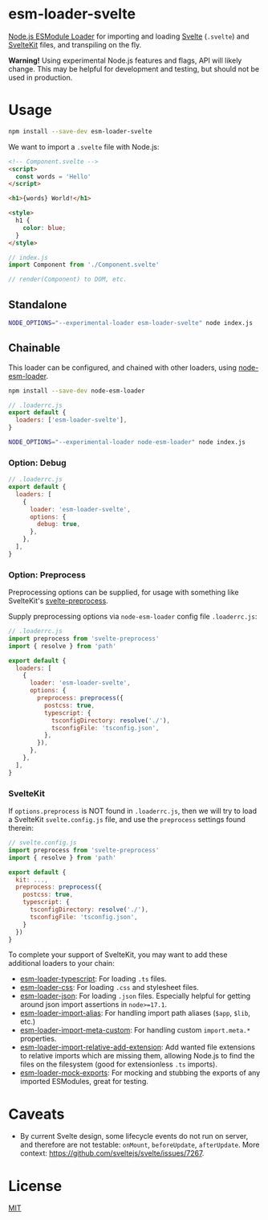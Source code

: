 # esm-loader-svelte

[Node.js ESModule Loader][node-loaders] for importing and loading
[Svelte][svelte] (`.svelte`) and [SvelteKit][sveltekit] files, and
transpiling on the fly.

**Warning!** Using experimental Node.js features and flags,
API will likely change. This may be helpful for development and testing,
but should not be used in production.

# Usage

```sh
npm install --save-dev esm-loader-svelte
```

We want to import a `.svelte` file with Node.js:

```html
<!-- Component.svelte -->
<script>
  const words = 'Hello'
</script>

<h1>{words} World!</h1>

<style>
  h1 {
    color: blue;
  }
</style>
```

```js
// index.js
import Component from './Component.svelte'

// render(Component) to DOM, etc.
```

## Standalone

```sh
NODE_OPTIONS="--experimental-loader esm-loader-svelte" node index.js
```

## Chainable

This loader can be configured, and chained with other loaders, using
[node-esm-loader][node-esm-loader].

```sh
npm install --save-dev node-esm-loader
```

```js
// .loaderrc.js
export default {
  loaders: ['esm-loader-svelte'],
}
```

```sh
NODE_OPTIONS="--experimental-loader node-esm-loader" node index.js
```

### Option: Debug

```js
// .loaderrc.js
export default {
  loaders: [
    {
      loader: 'esm-loader-svelte',
      options: {
        debug: true,
      },
    },
  ],
}
```

### Option: Preprocess

Preprocessing options can be supplied, for usage with something like
SvelteKit's [svelte-preprocess][svelte-preprocess].

Supply preprocessing options via `node-esm-loader` config file `.loaderrc.js`:

```js
// .loaderrc.js
import preprocess from 'svelte-preprocess'
import { resolve } from 'path'

export default {
  loaders: [
    {
      loader: 'esm-loader-svelte',
      options: {
        preprocess: preprocess({
          postcss: true,
          typescript: {
            tsconfigDirectory: resolve('./'),
            tsconfigFile: 'tsconfig.json',
          },
        }),
      },
    },
  ],
}
```

### SvelteKit

If `options.preprocess` is NOT found in `.loaderrc.js`, then we will try to
load a SvelteKit `svelte.config.js` file, and use the `preprocess` settings
found therein:

```js
// svelte.config.js
import preprocess from 'svelte-preprocess'
import { resolve } from 'path'

export default {
  kit: ...,
  preprocess: preprocess({
    postcss: true,
    typescript: {
      tsconfigDirectory: resolve('./'),
      tsconfigFile: 'tsconfig.json',
    }
  })
}
```

To complete your support of SvelteKit, you may want to add these additional
loaders to your chain:

- [esm-loader-typescript][esm-loader-typescript]: For loading `.ts` files.
- [esm-loader-css][esm-loader-css]: For loading `.css` and stylesheet files.
- [esm-loader-json][esm-loader-json]: For loading `.json` files. Especially
  helpful for getting around json import assertions in `node>=17.1`.
- [esm-loader-import-alias][esm-loader-import-alias]: For handling import path
  aliases (`$app`, `$lib`, etc.)
- [esm-loader-import-meta-custom][esm-loader-import-meta-custom]: For handling
  custom `import.meta.*` properties.
- [esm-loader-import-relative-add-extension][esm-loader-import-relative-add-extension]:
  Add wanted file extensions to relative imports which are missing them,
  allowing Node.js to find the files on the filesystem (good for
  extensionless `.ts` imports).
- [esm-loader-mock-exports][esm-loader-mock-exports]: For mocking and stubbing
  the exports of any imported ESModules, great for testing.

# Caveats

- By current Svelte design, some lifecycle events do not run on server, and
  therefore are not testable: `onMount`, `beforeUpdate`, `afterUpdate`.
  More context: https://github.com/sveltejs/svelte/issues/7267.

# License

[MIT][mit-license]

[esm-loader-css]: https://github.com/brev/esm-loaders/tree/main/packages/esm-loader-css#readme
[esm-loader-import-alias]: https://github.com/brev/esm-loaders/tree/main/packages/esm-loader-import-alias#readme
[esm-loader-import-meta-custom]: https://github.com/brev/esm-loaders/tree/main/packages/esm-loader-import-meta-custom#readme
[esm-loader-import-relative-add-extension]: https://github.com/brev/esm-loaders/tree/main/packages/esm-loader-import-relative-add-extension#readme
[esm-loader-json]: https://github.com/brev/esm-loaders/tree/main/packages/esm-loader-json#readme
[esm-loader-mock-exports]: https://github.com/brev/esm-loaders/tree/main/packages/esm-loader-mock-exports#readme
[esm-loader-svelte]: https://github.com/brev/esm-loaders/tree/main/packages/esm-loader-svelte#readme
[esm-loader-typescript]: https://github.com/brev/esm-loaders/tree/main/packages/esm-loader-typescript#readme
[mit-license]: https://mit-license.org/
[node-esm-loader]: https://github.com/sebamarynissen/node-esm-loader#readme
[node-loaders]: https://nodejs.org/api/esm.html#loaders
[svelte]: https://svelte.dev/
[svelte-preprocess]: https://github.com/sveltejs/svelte-preprocess
[sveltekit]: https://kit.svelte.dev/
